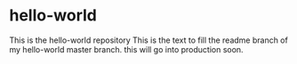 # hello-world
This is the hello-world repository
This is the text to fill the readme branch of my hello-world master branch. this will go into production soon.
